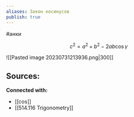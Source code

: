 ```yaml
---
aliases: Закон косинусов
publish: true
---
```

#анки

$$
c^2 = a^2 + b^2 - 2ab \cos \gamma
$$


![[Pasted image 20230731213936.png|300]]


**Sources:**
- 


**Connected with:**
- [[cos]]
- [[514.116 Trigonometry]]

